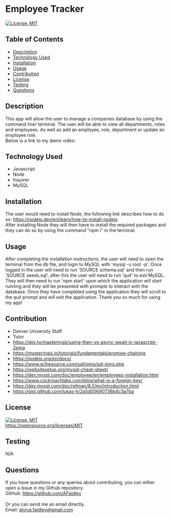 # Employee Tracker
[![License: MIT](https://img.shields.io/badge/License-MIT-yellow.svg)](https://opensource.org/licenses/MIT)
## Table of Contents
* [Description](#description)
* [Technology Used](#technology-used)
* [Installation](#installation)
* [Usage](#usage)
* [Contribution](#contribution)
* [License](#license)
* [Testing](#testing)
* [Questions](#questions)
## Description
This app will allow the user to manage a companies database by using the command line/ terminal. The user will be able to view all departments, roles and employees. As well as add an employee, role, department or update an employee role.
<br>
Below is a link to my demo video:
<br>


## Technology Used
- Javascript
- Node
- Inquirer
- MySQL
## Installation
The user would need to install Node, the following link describes how to do so: https://nodejs.dev/en/learn/how-to-install-nodejs <br> After installing Node they will then have to install the required packages and they can do so by using the command "npm i" in the terminal.
## Usage
After completing the installation instructions, the user will need to open the terminal from the db file, and login to MySQL with 'mysql -u root -p'. Once logged in the user will need to run 'SOURCE schema.sql' and then run 'SOURCE seeds.sql', after this the user will need to run 'quit' to exit MySQL. They will then need to run 'npm start' upon which the application will start running and they will be presented with prompts to interact with the database. Once they have completed using the application they will scroll to the quit prompt and will exit the application.
Thank you so much for using my app!
## Contribution
- Denver University Staff
- Tutor
- https://dev.to/masteringjs/using-then-vs-async-await-in-javascript-2pma
- https://masteringjs.io/tutorials/fundamentals/promise-chaining
- https://nodejs.org/en/docs/
- https://www.w3resource.com/sql/joins/sql-joins.php
- https://websitesetup.org/mysql-cheat-sheet/
- https://dev.mysql.com/doc/employee/en/employees-installation.html
- https://www.cockroachlabs.com/blog/what-is-a-foreign-key/
- https://dev.mysql.com/doc/refman/8.0/en/introduction.html
- https://gist.github.com/lukas-h/2a5d00690736b4c3a7ba

## License
[![License: MIT](https://img.shields.io/badge/License-MIT-yellow.svg)](https://opensource.org/licenses/MIT)
<br>
https://opensource.org/licenses/MIT

## Testing
N/A

## Questions
If you have questions or any queries about contributing, you can either open a issue in my Github repository. <br>
GitHub: <https://github.com/AFaidley> <br>
<br>
Or you can send me an email directly. <br>
Email: <alviva.faidley@gmail.com>